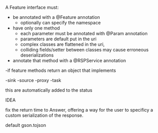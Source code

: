 A Feature interface must:

- be annotated with a @Feature annotation
  -  optionally can specify the namespace
- have only one method
  -  each parameter must be annotated with @Param annotation
  -  parameters are default put in the uri
  -  complex classes are flattened in the uri, 
  -  colliding fields/setter between classes may cause erroneous deserializations
- annotate that method with a @RSPService annotation

-if feature methods return an object that implements

-sink
-source
-proxy
-task

this are automatically added to the status

IDEA

fix the return time to Answer, 
offering a way for the user to specificy a custom
serialization of the response.

default gson.tojson


